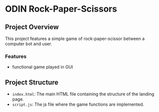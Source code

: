 # ODIN Rock-Paper-Scissors

## Project Overview

This project features a simple game of rock-paper-scissor between a computer bot and user.

### Features

- functional game played in GUI

## Project Structure

- `index.html`: The main HTML file containing the structure of the landing page.
- `script.js`: The js file where the game functions are implemented.
